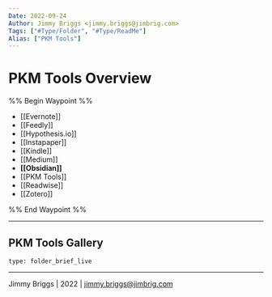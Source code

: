 ```yaml
---
Date: 2022-09-24
Author: Jimmy Briggs <jimmy.briggs@jimbrig.com>
Tags: ["#Type/Folder", "#Type/ReadMe"]
Alias: ["PKM Tools"]
---
```


# PKM Tools Overview

%% Begin Waypoint %%
- [[Evernote]]
- [[Feedly]]
- [[Hypothesis.io]]
- [[Instapaper]]
- [[Kindle]]
- [[Medium]]
- **[[Obsidian]]**
- [[PKM Tools]]
- [[Readwise]]
- [[Zotero]]

%% End Waypoint %%

***

## PKM Tools Gallery

 
```ccard
type: folder_brief_live
```
 

***

Jimmy Briggs | 2022 | <jimmy.briggs@jimbrig.com>



